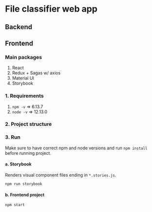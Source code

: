 # File classifier web app

## Backend

## Frontend

### Main packages

1. React
2. Redux + Sagas w/ axios
3. Material UI
4. Storybook

### 1. Requirements

1. `npm -v`  => 6.13.7
2. `node -v`  => 12.13.0

### 2. Project structure

### 3. Run

Make sure to have correct npm and node versions and run `npm install` before running project.

#### a. Storybook

Renders visual component files ending in `*.stories.js`.

```bash=
npm run storybook
```

#### b. Frontend project

```bash=
npm start
```
